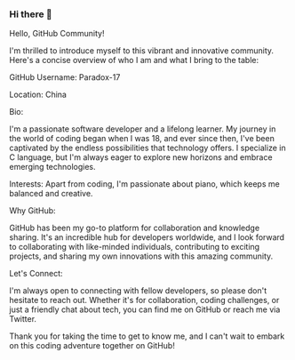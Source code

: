 ### Hi there 👋
Hello, GitHub Community!

I'm thrilled to introduce myself to this vibrant and innovative community. Here's a concise overview of who I am and what I bring to the table:


GitHub Username: Paradox-17

Location: China

Bio:

I'm a passionate software developer and a lifelong learner. My journey in the world of coding began when I was 18, and ever since then, I've been captivated by the endless possibilities that technology offers. I specialize in C language, but I'm always eager to explore new horizons and embrace emerging technologies.


Interests: Apart from coding, I'm passionate about piano, which keeps me balanced and creative.

Why GitHub:

GitHub has been my go-to platform for collaboration and knowledge sharing. It's an incredible hub for developers worldwide, and I look forward to collaborating with like-minded individuals, contributing to exciting projects, and sharing my own innovations with this amazing community.

Let's Connect:

I'm always open to connecting with fellow developers, so please don't hesitate to reach out. Whether it's for collaboration, coding challenges, or just a friendly chat about tech, you can find me on GitHub or reach me via Twitter.

Thank you for taking the time to get to know me, and I can't wait to embark on this coding adventure together on GitHub!
<!--
**Paradox-17/Paradox-17** is a ✨ _special_ ✨ repository because its `README.md` (this file) appears on your GitHub profile.

Here are some ideas to get you started:

- 🔭 I’m currently working on ...
- 🌱 I’m currently learning ...
- 👯 I’m looking to collaborate on ...
- 🤔 I’m looking for help with ...
- 💬 Ask me about ...
- 📫 How to reach me: ...
- 😄 Pronouns: ...
- ⚡ Fun fact: ...
-->
